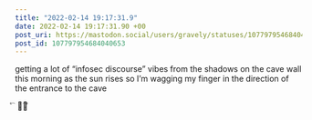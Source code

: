 ```yaml
---
title: "2022-02-14 19:17:31.9"
date: 2022-02-14 19:17:31.90 +00
post_uri: https://mastodon.social/users/gravely/statuses/107797954684040653
post_id: 107797954684040653
---
```

getting a lot of “infosec discourse” vibes from the shadows on the cave wall this morning as the sun rises so I’m wagging my finger in the direction of the entrance to the cave

⃔ ☝🏼⃕


